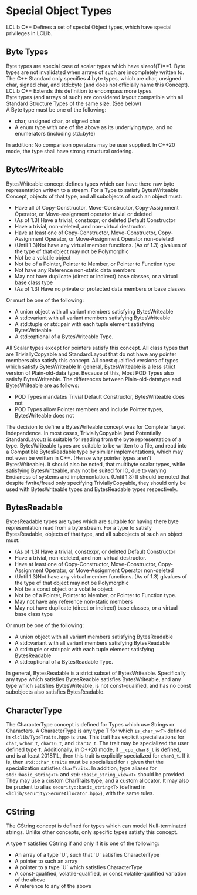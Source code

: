 # Special Object Types #
LCLib C++ Defines a set of special Object types, which have special privileges in LCLib.

## Byte Types ##

Byte types are special case of scalar types which have sizeof(T)==1. Byte types are not invalidated when arrays of such are incompletely written to.<br/>
The C++ Standard only specifies 4 byte types, which are char, unsigned char, signed char, and std::byte (and does not officially name this Concept). LCLib C++ Extends this definition to encompass more types.<br/>
Byte types (and arrays of such) are considered layout compatible with all Standard Structure Types of the same size. (See below)<br/>
A Byte type must be one of the following:
<ul>
<li>char, unsigned char, or signed char</li>
<li>A enum type with one of the above as its underlying type, and no enumerators (including std::byte)</li>
</ul>
In addition: No comparison operators may be user supplied. In C++20 mode, the type shall have strong structural ordering. 

## BytesWriteable ##

BytesWriteable concept defines types which can have there raw byte representation written to a stream.
For a Type to satisfy BytesWriteable Concept, objects of that type, and all subobjects of such an object must:
<ul>
<li>Have all of Copy-Constructor, Move-Constructor, Copy-Assignment Operator, or Move-assignment operator trivial or deleted</li>
<li>(As of 1.3) Have a trivial, constexpr, or deleted Default Constructor</li>
<li>Have a trivial, non-deleted, and non-virtual destructor.</li>
<li>Have at least one of Copy-Constructor, Move-Constructor, Copy-Assignment Operator, or Move-Assignment Operator non-deleted</li>
<li>(Until 1.3)Not have any virtual member functions. (As of 1.3) glvalues of the type of that object may not be Polymorphic</li>
<li>Not be a volatile object</li>
<li>Not be of a Pointer, Pointer to Member, or Pointer to Function type</li>
<li>Not have any Reference non-static data members</li>
<li>May not have duplicate (direct or indirect) base classes, or a virtual base class type</li>
<li>(As of 1.3) Have no private or protected data members or base classes</li>
</ul>

Or must be one of the following:
<ul>
<li>A union object with all variant members satisfying BytesWriteable</li>
<li>A std::variant with all variant members satisfying BytesWriteable</li>
<li>A std::tuple or std::pair with each tuple element satisfying BytesWriteable</li>
<li>A std::optional of a BytesWriteable Type.</li>
</ul>
All Scalar types except for pointers satisfy this concept. All class types that are TriviallyCopyable and StandardLayout that do not have any pointer members also satisfy this concept. All const qualified versions of types which satisfy BytesWriteable 
In general, BytesWriteable is a less strict version of Plain-old-data type. Because of this, Most POD Types also satisfy BytesWriteable. 
The differences between Plain-old-datatype and BytesWriteable are as follows: 
<ul>
<li>POD Types mandates Trivial Default Constructor, BytesWriteable does not</li>
<li>POD Types allow Pointer members and include Pointer types, BytesWriteable does not</li>
</ul>
The decision to define a BytesWriteable concept was for Complete Target Independence. In most cases, TriviallyCopyable (and Potentially StandardLayout) is suitable for reading from the byte representation of a type. 
BytesWriteable types are suitable to be written to a file, and read into a Compatible BytesReadable type by similar implementations, which may not even be written in C++. (Hense why pointer types aren't BytesWriteable). 
It should also be noted, that multibyte scalar types, while satisfying BytesWriteable, may not be suited for IO, due to varying Endianess of systems and implementation. 
(Until 1.3) It should be noted that despite fwrite/fread only specifying TriviallyCopyable, they should only be used with BytesWriteable types and BytesReadable types respectively. 

## BytesReadable ##

BytesReadable types are types which are suitable for having there byte representation read from a byte stream. 
For a type to satisfy BytesReadable, objects of that type, and all subobjects of such an object must:
<ul>
<li>(As of 1.3) Have a trivial, constexpr, or deleted Default Constructor</li>
<li>Have a trivial, non-deleted, and non-virtual destructor.</li>
<li>Have at least one of Copy-Constructor, Move-Constructor, Copy-Assignment Operator, or Move-Assignment Operator non-deleted</li>
<li>(Until 1.3)Not have any virtual member functions. (As of 1.3) glvalues of the type of that object may not be Polymorphic</li>
<li>Not be a const object or a volatile object</li>
<li>Not be of a Pointer, Pointer to Member, or Pointer to Function type.</li>
<li>May not have any reference non-static members</li>
<li>May not have duplicate (direct or indirect) base classes, or a virtual base class type</li>
</ul>

Or must be one of the following:
<ul>
<li>A union object with all variant members satisfying BytesReadable</li>
<li>A std::variant with all variant members satisfying BytesReadable</li>
<li>A std::tuple or std::pair with each tuple element satisfying BytesReadable</li>
<li>A std::optional of a BytesReadable Type.</li>
</ul>
In general, BytesReadable  is a strict subset of BytesWriteable. 
Specifically any type which satisfies BytesReadble satisfies BytesWriteable, and any type which satisfies BytesWriteable, is not const-qualified, and has no const subobjects also satisfies BytesReadable. 


## CharacterType ##

The CharacterType concept is defined for Types which use Strings or Characters. A CharacterType is any type T for which `is_char_v<T>` defined in `<lclib/TypeTraits.hpp>` is true. 
This trait has explicit specializations for `char`, `wchar_t`, `char16_t`, and `char32_t`. The trait may be specialized the user defined type `T`. Additionally, in C++20 mode, if `__cpp_char8_t` is defined, and is at least 201811L, then this trait is explicitly specialized for `char8_t`. 
If it is, then `std::char_traits` must be specialized for `T` given that the specialization satisfies `CharTraits`. 
In addition, type aliases for `std::basic_string<T>` and `std::basic_string_view<T>` should be provided. 
They may use a custom CharTraits type, and a custom allocator. It may also be prudent to alias `security::basic_string<T>` (defined in `<lclib/security/SecureAllocator.hpp>`), with the same rules. 

## CString ##

The CString concept is defined for types which can model Null-terminated strings. Unlike other concepts, only specific types satisfy this concept. 

A type `T` satisfies CString if and only if it is one of the following: 
<ul>
<li>An array of a type `U`, such that `U` satisfies CharacterType</li>
<li>A pointer to such an array</li>
<li>A pointer to a type `U` which satisfies CharacterType</li>
<li>A const-qualified, volatile-qualified, or const volatile-qualified variation of the above</li>
<li>A reference to any of the above</li>
</ul>





